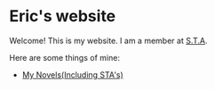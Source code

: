 # Eric's website
Welcome! This is my website. I am a member at [S.T.A](https://sta1278.github.io).

Here are some things of mine:
- [My Novels(Including STA's)](https://eric1278.github.io/novels)
